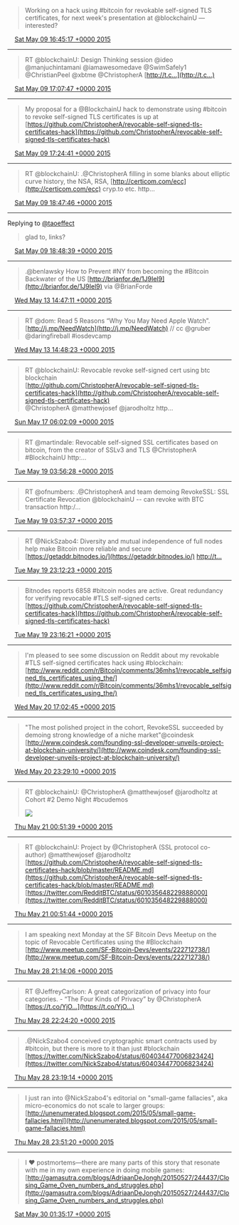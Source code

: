 > Working on a hack using #bitcoin for revokable self-signed TLS certificates, for next week's presentation at @blockchainU — interested?

<img src="../../media/tweet.ico" width="12" /> [Sat May 09 16:45:17 +0000 2015](https://twitter.com/ChristopherA/status/597079905327652864)

----

> RT @blockchainU: Design Thinking session @ideo  
> @manjuchintamani @iamawesomedave @SwimSafely1 @ChristianPeel @xbtme @ChristopherA [http://t.c…](http://t.c…)

<img src="../../media/tweet.ico" width="12" /> [Sat May 09 17:07:47 +0000 2015](https://twitter.com/ChristopherA/status/597085569189945344)

----

> My proposal for a @BlockchainU hack to demonstrate using #bitcoin to revoke self-signed TLS certificates is up at [https://github.com/ChristopherA/revocable-self-signed-tls-certificates-hack](https://github.com/ChristopherA/revocable-self-signed-tls-certificates-hack)

<img src="../../media/tweet.ico" width="12" /> [Sat May 09 17:24:41 +0000 2015](https://twitter.com/ChristopherA/status/597089823443169281)

----

> RT @blockchainU: .@ChristopherA filling in some blanks about elliptic curve history, the NSA, RSA, [http://certicom.com/ecc](http://certicom.com/ecc) cryp.to etc. http…

<img src="../../media/tweet.ico" width="12" /> [Sat May 09 18:47:46 +0000 2015](https://twitter.com/ChristopherA/status/597110729704017922)

----

Replying to [@taoeffect](https://twitter.com/taoeffect/status/597094468995579904)

> glad to, links?

<img src="../../media/tweet.ico" width="12" /> [Sat May 09 18:48:39 +0000 2015](https://twitter.com/ChristopherA/status/597110953386184704)

----

> .@benlawsky How to Prevent #NY from becoming the #Bitcoin Backwater of the US [http://brianfor.de/1J9Iel9](http://brianfor.de/1J9Iel9) via @BrianForde

<img src="../../media/tweet.ico" width="12" /> [Wed May 13 14:47:11 +0000 2015](https://twitter.com/ChristopherA/status/598499735230525440)

----

> RT @dom: Read 5 Reasons “Why You May Need Apple Watch”. [http://j.mp/NeedWatch](http://j.mp/NeedWatch) // cc @gruber @daringfireball #iosdevcamp

<img src="../../media/tweet.ico" width="12" /> [Wed May 13 14:48:23 +0000 2015](https://twitter.com/ChristopherA/status/598500038780682240)

----

> RT @blockchainU: Revocable revoke self-signed cert using btc blockchain  
> [http://github.com/ChristopherA/revocable-self-signed-tls-certificates-hack](http://github.com/ChristopherA/revocable-self-signed-tls-certificates-hack)  
> @ChristopherA @matthewjosef @jarodholtz http…

<img src="../../media/tweet.ico" width="12" /> [Sun May 17 06:02:09 +0000 2015](https://twitter.com/ChristopherA/status/599817160995639296)

----

> RT @martindale: Revocable self-signed SSL certificates based on bitcoin, from the creator of SSLv3 and TLS @ChristopherA #BlockchainU http:…

<img src="../../media/tweet.ico" width="12" /> [Tue May 19 03:56:28 +0000 2015](https://twitter.com/ChristopherA/status/600510305832013824)

----

> RT @ofnumbers: .@ChristopherA and team demoing RevokeSSL: SSL Certificate Revocation @blockchainU -- can revoke with BTC transaction http:/…

<img src="../../media/tweet.ico" width="12" /> [Tue May 19 03:57:37 +0000 2015](https://twitter.com/ChristopherA/status/600510597172568064)

----

> RT @NickSzabo4: Diversity and mutual independence of full nodes help make Bitcoin more reliable and secure [https://getaddr.bitnodes.io/](https://getaddr.bitnodes.io/) [http://t…](http://t…)

<img src="../../media/tweet.ico" width="12" /> [Tue May 19 23:12:23 +0000 2015](https://twitter.com/ChristopherA/status/600801201140072449)

----

> Bitnodes reports 6858 #bitcoin nodes are active. Great redundancy for verifying revocable #TLS self-signed certs: [https://github.com/ChristopherA/revocable-self-signed-tls-certificates-hack](https://github.com/ChristopherA/revocable-self-signed-tls-certificates-hack)

<img src="../../media/tweet.ico" width="12" /> [Tue May 19 23:16:21 +0000 2015](https://twitter.com/ChristopherA/status/600802202072944640)

----

> I'm pleased to see some discussion on Reddit about my revokable #TLS self-signed certificates hack using #blockchain: [http://www.reddit.com/r/Bitcoin/comments/36mhs1/revocable_selfsigned_tls_certificates_using_the/](http://www.reddit.com/r/Bitcoin/comments/36mhs1/revocable_selfsigned_tls_certificates_using_the/)

<img src="../../media/tweet.ico" width="12" /> [Wed May 20 17:02:45 +0000 2015](https://twitter.com/ChristopherA/status/601070568327122945)

----

> "The most polished project in the cohort, RevokeSSL succeeded by demoing strong knowledge of a niche market"@coindesk [http://www.coindesk.com/founding-ssl-developer-unveils-project-at-blockchain-university/](http://www.coindesk.com/founding-ssl-developer-unveils-project-at-blockchain-university/)

<img src="../../media/tweet.ico" width="12" /> [Wed May 20 23:29:10 +0000 2015](https://twitter.com/ChristopherA/status/601167811633926144)

----

> RT @blockchainU: @ChristopherA @matthewjosef @jarodholtz at Cohort #2 Demo Night #bcudemos 
> 
> ![](../../media/601188572503257091-CFdsaORUIAEXkDL.jpg)

<img src="../../media/tweet.ico" width="12" /> [Thu May 21 00:51:39 +0000 2015](https://twitter.com/ChristopherA/status/601188572503257091)

----

> RT @blockchainU: Project by @ChristopherA (SSL protocol co-author) @matthewjosef @jarodholtz [https://github.com/ChristopherA/revocable-self-signed-tls-certificates-hack/blob/master/README.md](https://github.com/ChristopherA/revocable-self-signed-tls-certificates-hack/blob/master/README.md) [https://twitter.com/RedditBTC/status/601035648229888000](https://twitter.com/RedditBTC/status/601035648229888000)

<img src="../../media/tweet.ico" width="12" /> [Thu May 21 00:51:44 +0000 2015](https://twitter.com/ChristopherA/status/601188593567027200)

----

> I am speaking next Monday at the SF Bitcoin Devs Meetup on the topic of Revocable Certificates using the #Blockchain [http://www.meetup.com/SF-Bitcoin-Devs/events/222712738/](http://www.meetup.com/SF-Bitcoin-Devs/events/222712738/)

<img src="../../media/tweet.ico" width="12" /> [Thu May 28 21:14:06 +0000 2015](https://twitter.com/ChristopherA/status/604032926754328576)

----

> RT @JeffreyCarlson: A great categorization of privacy into four categories. - “The Four Kinds of Privacy” by @ChristopherA [https://t.co/YjO…](https://t.co/YjO…)

<img src="../../media/tweet.ico" width="12" /> [Thu May 28 22:24:20 +0000 2015](https://twitter.com/ChristopherA/status/604050601064824832)

----

> .@NickSzabo4 conceived cryptographic smart contracts used by #bitcoin, but there is more to it than just #blockchain [https://twitter.com/NickSzabo4/status/604034477006823424](https://twitter.com/NickSzabo4/status/604034477006823424)

<img src="../../media/tweet.ico" width="12" /> [Thu May 28 23:19:14 +0000 2015](https://twitter.com/ChristopherA/status/604064414828908544)

----

> I just ran into @NickSzabo4's editorial on "small-game fallacies", aka micro-economics do not scale to larger groups: [http://unenumerated.blogspot.com/2015/05/small-game-fallacies.html](http://unenumerated.blogspot.com/2015/05/small-game-fallacies.html)

<img src="../../media/tweet.ico" width="12" /> [Thu May 28 23:51:20 +0000 2015](https://twitter.com/ChristopherA/status/604072493884682240)

----

> I ❤ postmortems—there are many parts of this story that resonate with me in my own experience in doing mobile games: [http://gamasutra.com/blogs/AdriaanDeJongh/20150527/244437/Closing_Game_Oven_numbers_and_struggles.php](http://gamasutra.com/blogs/AdriaanDeJongh/20150527/244437/Closing_Game_Oven_numbers_and_struggles.php)

<img src="../../media/tweet.ico" width="12" /> [Sat May 30 01:35:17 +0000 2015](https://twitter.com/ChristopherA/status/604461043025199104)